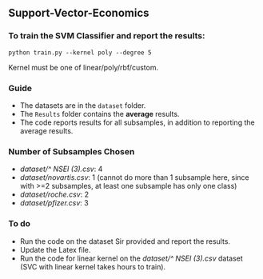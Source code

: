 ## Support-Vector-Economics


### To train the SVM Classifier and report the results:

```
python train.py --kernel poly --degree 5
```
Kernel must be one of linear/poly/rbf/custom.


### Guide

- The datasets are in the ```dataset``` folder.
- The ```Results``` folder contains the **average** results.
- The code reports results for all subsamples, in addition to reporting the average results.


### Number of Subsamples Chosen
- *dataset/^ NSEI (3).csv*: 4 
- *dataset/novartis.csv*: 1 (cannot do more than 1 subsample here, since with >=2 subsamples, at least one subsample has only one class)
- *dataset/roche.csv*: 2
- *dataset/pfizer.csv*: 3


### To do

- Run the code on the dataset Sir provided and report the results.
- Update the Latex file.
- Run the code for linear kernel on the *dataset/^ NSEI (3).csv* dataset (SVC with linear kernel takes hours to train).
